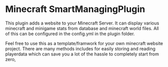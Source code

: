 # Minecraft SmartManagingPlugin

This plugin adds a website to your Minecraft Server.
It can display various minecraft and minigame stats from database and minecraft world files. 
All of this can be configured in the config.yml in the plugin folder.

Feel free to use this as a template/framwork for your own minecraft website project. There are many methods includes for easily storing and reading playerdata which can save you a lot of the hassle to completely start from zero,

